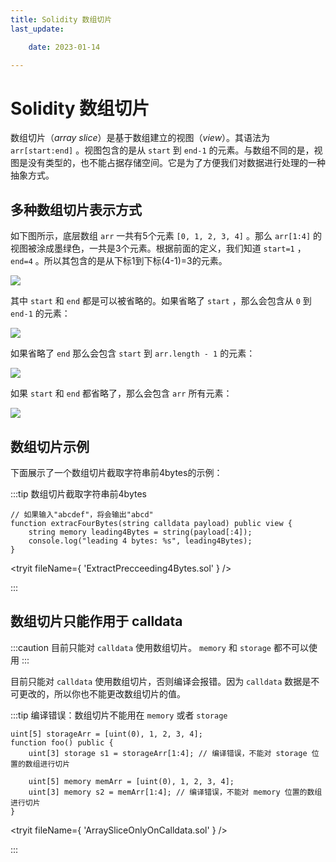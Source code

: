 ```yaml
---
title: Solidity 数组切片
last_update:

    date: 2023-01-14

---
```


# Solidity 数组切片

数组切片（_array slice_）是基于数组建立的视图（_view_）。其语法为 `arr[start:end]` 。视图包含的是从 `start` 到 `end-1` 的元素。与数组不同的是，视图是没有类型的，也不能占据存储空间。它是为了方便我们对数据进行处理的一种抽象方式。

## 多种数组切片表示方式

如下图所示，底层数组 `arr` 一共有5个元素 `[0, 1, 2, 3, 4]` 。那么 `arr[1:4]` 的视图被涂成墨绿色，一共是3个元素。根据前面的定义，我们知道 `start=1` ， `end=4` 。所以其包含的是从下标1到下标(4-1)=3的元素。

![](./assets/array-slice/3b5e940cbb0b4582b1b4c67df180f61e.png)

其中 `start` 和 `end` 都是可以被省略的。如果省略了 `start` ，那么会包含从 `0` 到 `end-1` 的元素：

![](./assets/array-slice/f007025008ff4121b0d25cf99cd2c1f4.png)

如果省略了 `end` 那么会包含 `start` 到 `arr.length - 1` 的元素：

![](./assets/array-slice/dbe4c8a453814dcf8b34765530343330.png)

如果 `start` 和 `end` 都省略了，那么会包含 `arr` 所有元素：

![](./assets/array-slice/566a7e04f5a24d1880938fd5a9023537.png)

## 数组切片示例

下面展示了一个数组切片截取字符串前4bytes的示例：

:::tip 数组切片截取字符串前4bytes

```solidity
// 如果输入"abcdef"，将会输出"abcd"
function extracFourBytes(string calldata payload) public view {
    string memory leading4Bytes = string(payload[:4]);
    console.log("leading 4 bytes: %s", leading4Bytes);
}
```

<tryit fileName={ 'ExtractPrecceeding4Bytes.sol' } />

:::

##  数组切片只能作用于 calldata 

:::caution
目前只能对 `calldata` 使用数组切片。 `memory` 和 `storage` 都不可以使用
:::

目前只能对 `calldata` 使用数组切片，否则编译会报错。因为 `calldata` 数据是不可更改的，所以你也不能更改数组切片的值。

:::tip 编译错误：数组切片不能用在 `memory` 或者 `storage`

```solidity
uint[5] storageArr = [uint(0), 1, 2, 3, 4];
function foo() public {
    uint[3] storage s1 = storageArr[1:4]; // 编译错误，不能对 storage 位置的数组进行切片

    uint[5] memory memArr = [uint(0), 1, 2, 3, 4];
    uint[3] memory s2 = memArr[1:4]; // 编译错误，不能对 memory 位置的数组进行切片
}
```

<tryit fileName={ 'ArraySliceOnlyOnCalldata.sol' } />

:::
